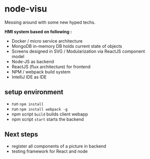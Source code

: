 # node-visu

Messing around with some new hyped techs.

**HMI system based on following :**
* Docker / micro service architecture
* MongoDB in-memory DB holds current state of objects
* Screens designed in SVG / Modularization via ReactJS component model
* Node-JS as backend
* ReactJS (flux architecture) for frontend
* NPM / webpack build system
* IntelliJ IDE as IDE

## setup environment
* run `npm install`
* run `npm install webpack -g`
* npm script `build` builds client webapp
* npm script `start` starts the backend

## Next steps
* register all components of a picture in backend
* testing framework for React and node